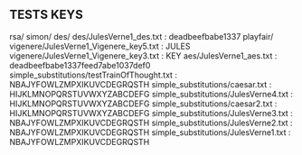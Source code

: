 TESTS KEYS
----------
rsa/
simon/
des/
des/JulesVerne1_des.txt : deadbeefbabe1337
playfair/
vigenere/JulesVerne1_Vigenere_key5.txt : JULES
vigenere/JulesVerne1_Vigenere_key3.txt : KEY
aes/JulesVerne1_aes.txt : deadbeefbabe1337feed7abe1037def0
simple_substitutions/testTrainOfThought.txt : NBAJYFOWLZMPXIKUVCDEGRQSTH
simple_substitutions/caesar.txt : HIJKLMNOPQRSTUVWXYZABCDEFG
simple_substitutions/JulesVerne4.txt : HIJKLMNOPQRSTUVWXYZABCDEFG
simple_substitutions/caesar2.txt : HIJKLMNOPQRSTUVWXYZABCDEFG
simple_substitutions/JulesVerne3.txt : NBAJYFOWLZMPXIKUVCDEGRQSTH
simple_substitutions/JulesVerne2.txt : NBAJYFOWLZMPXIKUVCDEGRQSTH
simple_substitutions/JulesVerne1.txt : NBAJYFOWLZMPXIKUVCDEGRQSTH
